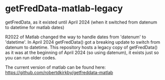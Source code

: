 # getFredData-matlab-legacy
getFredData, as it existed until April 2024 (when it switched from datenum to datetime for matlab dates)

R2022 of Matlab changed the way to handle dates from 'datenum' to 'datetime'. In April 2024 getFredData() got a breaking update to switch from datenum to datetime. This repository hosts a legacy copy of getFredData() as it was at the beginning of April 2024 (so using datenum), it exists just so you can run older codes.

The current version of matlab can be found here: https://github.com/robertdkirkby/getfreddata-matlab
